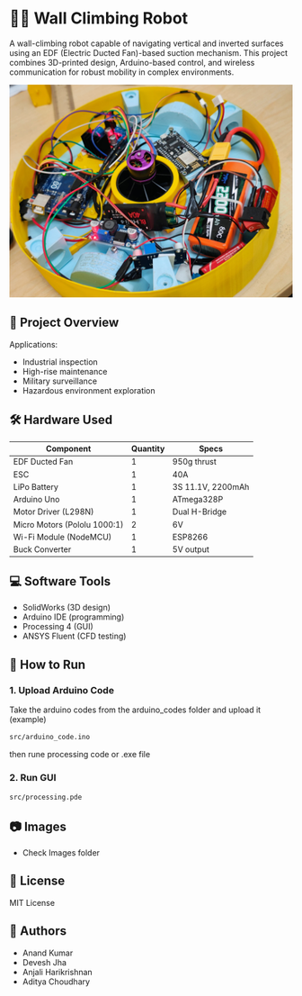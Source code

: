 # 🧗‍♂️ Wall Climbing Robot

A wall-climbing robot capable of navigating vertical and inverted surfaces using an EDF (Electric Ducted Fan)-based suction mechanism. This project combines 3D-printed design, Arduino-based control, and wireless communication for robust mobility in complex environments.

![wall climbing robot image](Images/project_inside_robot_parts.jpg)
## 📌 Project Overview

Applications:
- Industrial inspection
- High-rise maintenance
- Military surveillance
- Hazardous environment exploration

## 🛠️ Hardware Used

| Component                        | Quantity | Specs                          |
|----------------------------------|----------|--------------------------------|
| EDF Ducted Fan                   | 1        | 950g thrust                    |
| ESC                              | 1        | 40A                            |
| LiPo Battery                     | 1        | 3S 11.1V, 2200mAh              |
| Arduino Uno                      | 1        | ATmega328P                     |
| Motor Driver (L298N)             | 1        | Dual H-Bridge                  |
| Micro Motors (Pololu 1000:1)     | 2        | 6V                             |
| Wi-Fi Module (NodeMCU)           | 1        | ESP8266                        |
| Buck Converter                   | 1        | 5V output                      |

## 💻 Software Tools

- SolidWorks (3D design)
- Arduino IDE (programming)
- Processing 4 (GUI)
- ANSYS Fluent (CFD testing)

## 🚀 How to Run

### 1. Upload Arduino Code
Take the arduino codes from the arduino_codes folder and upload it (example)
```bash
src/arduino_code.ino
```
then rune processing code or .exe file 
### 2. Run GUI
```bash
src/processing.pde
```
## 📷 Images

- Check Images folder 

## 📜 License

MIT License

## 🤖 Authors

- Anand Kumar
- Devesh Jha
- Anjali Harikrishnan
- Aditya Choudhary
